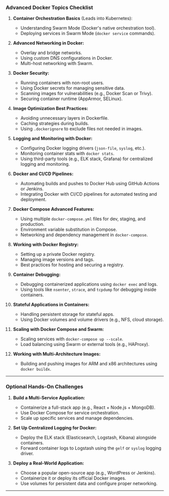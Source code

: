 
### **Advanced Docker Topics Checklist**

1. **Container Orchestration Basics** (Leads into Kubernetes):
   - Understanding Swarm Mode (Docker's native orchestration tool).
   - Deploying services in Swarm Mode (`docker service` commands).

2. **Advanced Networking in Docker:**
   - Overlay and bridge networks.
   - Using custom DNS configurations in Docker.
   - Multi-host networking with Swarm.

3. **Docker Security:**
   - Running containers with non-root users.
   - Using Docker secrets for managing sensitive data.
   - Scanning images for vulnerabilities (e.g., Docker Scan or Trivy).
   - Securing container runtime (AppArmor, SELinux).

4. **Image Optimization Best Practices:**
   - Avoiding unnecessary layers in Dockerfile.
   - Caching strategies during builds.
   - Using `.dockerignore` to exclude files not needed in images.

5. **Logging and Monitoring with Docker:**
   - Configuring Docker logging drivers (`json-file`, `syslog`, etc.).
   - Monitoring container stats with `docker stats`.
   - Using third-party tools (e.g., ELK stack, Grafana) for centralized logging and monitoring.

6. **Docker and CI/CD Pipelines:**
   - Automating builds and pushes to Docker Hub using GitHub Actions or Jenkins.
   - Integrating Docker with CI/CD pipelines for automated testing and deployment.

7. **Docker Compose Advanced Features:**
   - Using multiple `docker-compose.yml` files for dev, staging, and production.
   - Environment variable substitution in Compose.
   - Networking and dependency management in `docker-compose`.

8. **Working with Docker Registry:**
   - Setting up a private Docker registry.
   - Managing image versions and tags.
   - Best practices for hosting and securing a registry.

9. **Container Debugging:**
   - Debugging containerized applications using `docker exec` and logs.
   - Using tools like `nsenter`, `strace`, and `tcpdump` for debugging inside containers.

10. **Stateful Applications in Containers:**
    - Handling persistent storage for stateful apps.
    - Using Docker volumes and volume drivers (e.g., NFS, cloud storage).

11. **Scaling with Docker Compose and Swarm:**
    - Scaling services with `docker-compose up --scale`.
    - Load balancing using Swarm or external tools (e.g., HAProxy).

12. **Working with Multi-Architecture Images:**
    - Building and pushing images for ARM and x86 architectures using `docker buildx`.

---

### **Optional Hands-On Challenges**
1. **Build a Multi-Service Application:**
   - Containerize a full-stack app (e.g., React + Node.js + MongoDB).
   - Use Docker Compose for service orchestration.
   - Scale up specific services and manage dependencies.

2. **Set Up Centralized Logging for Docker:**
   - Deploy the ELK stack (Elasticsearch, Logstash, Kibana) alongside containers.
   - Forward container logs to Logstash using the `gelf` or `syslog` logging driver.

3. **Deploy a Real-World Application:**
   - Choose a popular open-source app (e.g., WordPress or Jenkins).
   - Containerize it or deploy its official Docker images.
   - Use volumes for persistent data and configure proper networking.

---
